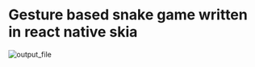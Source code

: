 # Gesture based snake game written in react native skia
![output_file](https://github.com/hitesh0902/react-native-snake/assets/59883922/14e27b11-9bcd-4c42-a67b-f1d7f6cbdd05)
